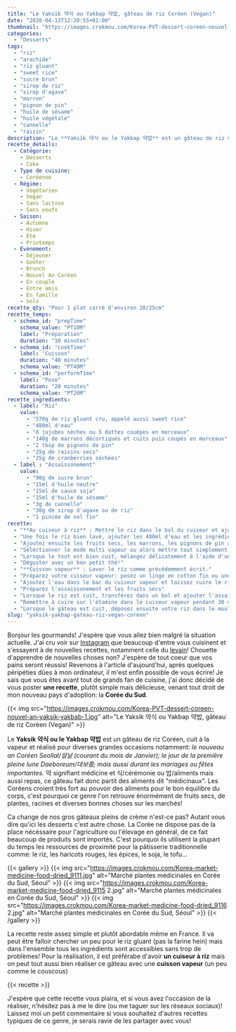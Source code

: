 ```yaml
---
title: "Le Yaksik 약식 ou Yakbap 약밥, gâteau de riz Coréen (Vegan)"
date: "2020-04-13T12:20:55+01:00"
thumbnail: "https://images.crokmou.com/Korea-PVT-dessert-coreen-nouvel-an-yaksik-yakbab-2.jpg"
categories:
  - "Desserts"
tags:
  - "riz"
  - "arachide"
  - "riz gluant"
  - "sweet rice"
  - "sucre brun"
  - "sirop de riz"
  - "sirop d'agave"
  - "marron"
  - "pignon de pin"
  - "huile de sésame"
  - "huile végétale"
  - "cannelle"
  - "raisin"
description: "Le **Yaksik 약식 ou le Yakbap 약밥** est un gâteau de riz Coréen, cuit à la vapeur et réalisé pour diverses grandes occasions! Il se compose de riz vapeur sucré et de fruits secs. 약 signifiant médicine et 식 cérémonie ou 밥 aliments/repas, ce gâteau fait donc partit des aliments dit médicinaux"
recette_details:
  - Catégorie:
    - Desserts
    - Cake
  - Type de cuisine:
    - Coréenne 
  - Régime:
    - Végétarien
    - Vegan
    - Sans lactose
    - Sans oeufs
  - Saison:
    - Automne
    - Hiver
    - Été
    - Printemps
  - Évènement:
    - Déjeuner
    - Goûter
    - Brunch
    - Nouvel An Coréen
    - En couple
    - Entre amis
    - En famille
    - Solo
recette_qty: "Pour 1 plat carré d'environ 20/25cm"
recette_temps:
  - schema_id: "prepTime"
    schema_value: "PT10M"
    label: "Préparation"
    duration: "10 minutes"
  - schema_id: "cookTime"
    label: "Cuisson"
    duration: "40 minutes"
    schema_value: "PT40M"
  - schema_id: "performTime"
    label: "Pose"
    duration: "20 minutes"
    schema_value: "PT20M"
recette_ingredients:   
  - label: "Riz"
    value:
      - "570g de riz gluant cru, appelé aussi sweet rice"
      - "480ml d'eau"
      - "8 jujubes sèches ou 5 dattes couépes en morceaux"
      - "140g de marrons décortiqués et cuits puis coupés en morceaux"
      - "2 tbsp de pignons de pin"
      - "25g de raisins secs"
      - "25g de cranberries séchées"
  - label : "Assaissonement"
    value:
      - "90g de sucre brun"
      - "15ml d'huile neutre"
      - "15ml de sauce soja"
      - "15ml d'huile de sésame"
      - "3g de cannelle"
      - "30g de sirop d'agave ou de riz"
      - "1 pincée de sel fin"
recette:
  - "**Au cuiseur à riz** : Mettre le riz dans le bol du cuiseur et ajouter de l'eau du robinet; Il faut laver le riz. Pour cela ajouter de l'eau sur le riz, mélangez bien à l'aide de vos mains et jetez l'eau sale ou alors gardez la pour faire un délicieux bouillon. Répétez l'opération deux fois"
  - "Une fois le riz bien lavé, ajouter les 480ml d'eau et les ingrédients de l'assaissonement. Mélangez bien"
  - "Ajoutez ensuite les fruits secs, les marrons, les pignons de pin ainsi que les dattes ou jujube. Faites en sorte que cela soit reparti de manière égale dans le bol du cuiseur à riz"
  - "Séléctionner le mode multi vapeur ou alors mettre tout simplement 40minutes"
  - "Lorsque le tout est bien cuit, mélangez délicatement à l'aide d'une cuillère à riz. Déposez ensuite votre riz dans un moule carré préalablement filmé. Tassez le riz ppuis laissez refroidir 30 minutes"
  - "Déguster avec un bon petit thé!"
  - "**Cuisson vapeur** : Laver le riz comme précédemment écrit."
  - "Préparez votre cuiseur vapeur: posez un linge en cotton fin ou une étamine afin d'y déposer par dessus le riz péralablement lavé."
  - "Ajoutez l'eau dans le bac du cuiseur vapeur et laissez cuire le riz pendant 30 minutes environ"
  - "Préparez l'assaissonement et les fruits secs"
  - "Lorsque le riz est cuit, transférez dans un bol et ajouter l'assaissonement et les fruits secs. Bien mélanger à l'aide d'une spatule"
  - "Remettre à cuire sur l'étamine dans le cuiseur vapeur pendant 30 minutes environ"
  - "Lorsque le gâteau est cuit, déposez ensuite votre riz dans le moule filmé comme expliqué dans le point n°5"
slug: "yaksik-yakbap-gateau-riz-vegan-coreen"
---
```


Bonjour les gourmands! J'espère que vous allez bien malgré la situation actuelle. J'ai cru voir sur <a href="https://www.instagram.com/crokmou.veg/" target="_blank">Instagram</a> que beaucoup d'entre vous cuisinent et s'essayent à de nouvelles recettes, notamment celle du <a href="https://crokmou.com/2014/06/levain-fait-maison/" target="_blank">levain</a>! Chouette d'apprendre de nouvelles choses non? J'espère de tout coeur que vos pains seront réussis! 
Revenons à l'article d'aujourd'hui, après quelques péripéties dûes à mon ordinateur, il m'est enfin possible de vous écrire! Je sais que vous êtes avant tout de grands fan de cuisine, j'ai donc décidé de vous poster **une recette**, plutôt simple mais délicieuse, venant tout droit de mon nouveau pays d'adoption: la **Corée du Sud**.

{{< img src="https://images.crokmou.com/Korea-PVT-dessert-coreen-nouvel-an-yaksik-yakbab-1.jpg" alt="Le Yaksik 약식 ou Yakbap 약밥, gâteau de riz Coréen (Vegan)" >}}

Le **Yaksik 약식 ou le Yakbap 약밥** est un gâteau de riz Coréen, cuit à la vapeur et réalisé pour diverses grandes occasions notamment: *le nouveau an Coréen Seollal/설날 (courant du mois de Janvier); le jour de la première pleine lune Daeboreum/대보름; mais aussi durant les mariages ou fêtes importantes.*
약 signifiant médicine et 식/cérémonie ou 밥/aliments mais aussi repas, ce gâteau fait donc partit des aliments dit "médicinaux". Les Coréens croient très fort au pouvoir des aliments pour le bon équilibre du corps, c'est pourquoi ce genre l'on retrouve énormément de fruits secs, de plantes, racines et diverses bonnes choses sur les marchés!

Ca change de nos gros gâteaux pleins de crème n'est-ce pas? Autant vous dire qu'ici les desserts c'est autre chose. La Corée ne dispose pas de la place nécéssaire pour l'agriculture ou l'élevage en général, de ce fait beaucoup de produits sont importés. C'est pourquoi ils utilisent la plupart du temps les ressources de proximité pour la pâtisserie traditionnelle comme: le riz, les haricots rouges, les épices, le soja, le tofu...

{{< gallery >}}
  {{< img src="https://images.crokmou.com/Korea-market-medicine-food-dried_9111.jpg" alt="Marché plantes médicinales en Corée du Sud, Séoul" >}}
  {{< img src="https://images.crokmou.com/Korea-market-medicine-food-dried_9115 2.jpg" alt="Marché plantes médicinales en Corée du Sud, Séoul" >}}
  {{< img src="https://images.crokmou.com/Korea-market-medicine-food-dried_9116 2.jpg" alt="Marché plantes médicinales en Corée du Sud, Séoul" >}}
{{< /gallery >}}

La recette reste assez simple et plutôt abordable même en France. Il va peut être falloir chercher un peu pour le riz gluant (pas la farine hein) mais dans l'ensemble tous les ingrédients sont accessibles sans trop de problèmes!
Pour la réalisation, il est préférabe d'avoir **un cuiseur à riz** mais on peut tout aussi bien réaliser ce gâteau avec une **cuisson vapeur** (un peu comme le couscous)

{{< recette >}}

J'espère que cette recette vous plaira, et si vous avez l'occasion de la réaliser, n'hésitez pas à me le dire (ou me taguer sur les réseaux sociaux)!
Laissez moi un petit commentaire si vous souhaitez d'autres recettes typiques de ce genre, je serais ravie de les partager avec vous!